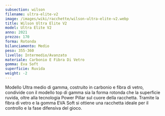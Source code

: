 ```yaml
---
subsection: wilson
filename: ultra-elite-v2
image: /images/wiki/racchette/wilson-ultra-elite-v2.webp
title: Wilson Ultra Elite V2
model: Ultra Elite V2
anno: 2021
prezzo: 170
forma: Rotonda
bilanciamento: Medio
peso: 355-360
livello: Intermedio/Avanzato
materiale: Carbonio E Fibra Di Vetro
gomma: Eva Soft
superficie: Ruvida
weight: -2
---
```

Modello Ultra medio di gamma, costruito in carbonio e fibra di vetro, condivide con il modello top di gamma sia la forma rotonda che la superficie ruvida, oltre alla tecnologia Power Pillar sul cuore della racchetta. Tramite la fibra di vetro e la gomma EVA Soft si ottiene una racchetta ideale per il controllo e la fase difensiva del gioco.